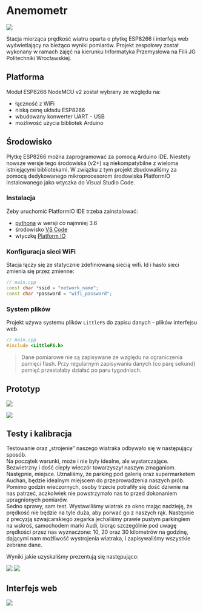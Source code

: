# Anemometr
![](images/diagram_white.png)

Stacja mierząca prędkość wiatru oparta o płytkę ESP8266 i interfejs web wyświetlający na bieżąco wyniki pomiarów.
Projekt zespołowy został wykonany w ramach zajęć na kierunku Informatyka Przemysłowa na Filii JG Politechniki Wrocławskiej.

## Platforma
Moduł ESP8266 NodeMCU v2 został wybrany ze względu na:
- łączność z WiFi
- niską cenę układu ESP8266
- wbudowany konwerter UART - USB
- możliwość użycia bibliotek Arduino

## Środowisko
Płytkę ESP8266 można zaprogramować za pomocą Arduino IDE. Niestety nowsze wersje tego środowiska (v2+) są niekompatybilne z wieloma istniejącymi bibliotekami. W związku z tym projekt zbudowaliśmy za pomocą dedykowanego mikroprocesorom środowiska PlatformIO instalowanego jako wtyczka do Visual Studio Code.

### Instalacja
Żeby uruchomić PlatformIO IDE trzeba zainstalować:
- [pythona](https://www.python.org/downloads/) w wersji co najmniej 3.6
- środowisko [VS Code](https://code.visualstudio.com/download)
- wtyczkę [Platform IO](https://docs.platformio.org/en/latest/integration/ide/vscode.html#ide-vscode)

### Konfiguracja sieci WiFi

Stacja łączy się ze statycznie zdefiniowaną siecią wifi. Id i hasło sieci zmienia się przez zmienne:
```cpp
// main.cpp
const char *ssid = "network_name";
const char *password = "wifi_password";
```

### System plików
Projekt używa systemu plików `LittleFS` do zapisu danych - plików interfejsu web. 
```cpp
// main.cpp
#include <LittleFS.h>
```

>Dane pomiarowe nie są zapisywane ze względu na ograniczenia pamięci flash. Przy regularnym zapisywaniu danych (co parę sekund) pamięć przestałaby działać po paru tygodniach.

## Prototyp
<!-- schemat układu -->

![](images/top_down.jpg)

![](images/side.jpg)

## Testy i kalibracja
Testowanie oraz „strojenie” naszego wiatraka odbywało się w następujący sposób.  
Na początek warunki, może i nie były idealne, ale wystarczające. Bezwietrzny i dość ciepły wieczór towarzyszył naszym zmaganiom.  
Następnie, miejsce. Uznaliśmy, że parking pod galerią oraz supermarketem Auchan, będzie idealnym miejscem do przeprowadzenia naszych prób. Pomimo godzin wieczornych, osoby trzecie potrafiły się dość dziwnie na nas patrzeć, aczkolwiek nie powstrzymało nas to przed dokonaniem upragnionych pomiarów.  
Sedno sprawy, sam test. Wystawiliśmy wiatrak za okno mając nadzieję, że prędkość nie będzie na tyle duża, aby porwać go z naszych rąk. Następnie z precyzją szwajcarskiego zegarka jechaliśmy prawie pustym parkingiem na wskroś, samochodem marki Audi, biorąc szczególnie pod uwagę prędkości przez nas wyznaczone: 10, 20 oraz 30 kilometrów na godzinę, dającymi nam możliwość wystrojenia wiatraka, i zapisywaliśmy wszystkie zebrane dane.

Wyniki jakie uzyskaliśmy prezentują się następująco:
<!-- zebrane dane -->
![](images/skoroszyt.jpg)
![](images/wykres.jpg)

## Interfejs web
![](images/image5.png)
